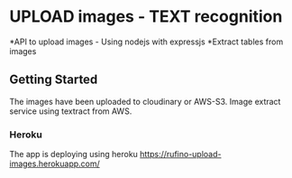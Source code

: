 # UPLOAD images - TEXT recognition

*API to upload images - Using nodejs with expressjs
*Extract tables from images

## Getting Started

The images have been uploaded to cloudinary or AWS-S3.
Image extract service using textract from AWS.

### Heroku
The app is deploying using heroku
https://rufino-upload-images.herokuapp.com/